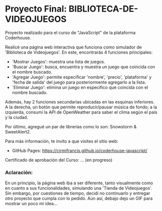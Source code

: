 # Proyecto Final: BIBLIOTECA-DE-VIDEOJUEGOS
Proyecto realizado para el curso de "JavaScript" de la plataforma Coderhouse.

Realicé una página web interactiva que funciona como simulador de 'Biblioteca de Videojuegos'. En este, encontrarás 4 funciones principales:
- 'Mostrar Juegos': muestra una lista de juegos.
- 'Buscar Juego': busca, encuentra y muestra un juego que coincida con el nombre buscado.
- 'Agregar Juego': permite especificar 'nombre', 'precio', 'plataforma' y 'fecha de salida' del juego para posteriormente agregarlo a la lista.
- 'Eliminar Juego': elimina un juego en específico que coincida con el nombre buscado.

Además, hay 2 funciones secundarias ubicadas en las esquinas inferiores. A la derecha, un botón que permite reproducir/pausar música de fondo; a la izquierda, consumí la API de OpenWeather para saber el clima según el país y la ciudad.

Por último, agregué un par de librerías como lo son: Snowstorm & SweetAlert2.

Para más información, te invito a que visites el sitio web: 
- GitHub Pages: https://cirmifrancis.github.io/coderhouse-javascript/

Certificado de aprobación del Curso: ... (en progreso)



### Aclaración:
En un principio, la página web iba a ser diferente, tanto visualmente como en cuanto a sus funcionalidades, simulando una 'Tienda de Videojuegos'. Sin embargo, por cuestiones de tiempo, decidí no continuarlo y entregar otro proyecto que cumpla con lo pedido. Aún así, debajo dejo un GIF para mostrar un poco mi idea...